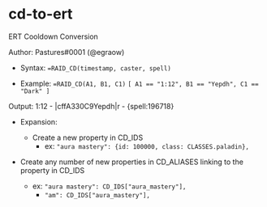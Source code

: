 # cd-to-ert
ERT Cooldown Conversion

Author: Pastures#0001 (@egraow) 

- Syntax: 
    `=RAID_CD(timestamp, caster, spell)`
 
- Example:
    `=RAID_CD(A1, B1, C1)`
    `[ A1 == "1:12", B1 == "Yepdh", C1 == "Dark" ]`
    
Output: 1:12 - |cffA330C9Yepdh|r - {spell:196718}

- Expansion:
    - Create a new property in CD_IDS
        - ex: `"aura mastery": {id: 100000, class: CLASSES.paladin},`

- Create any number of new properties in CD_ALIASES linking to the property in CD_IDS  
    - ex: `"aura mastery": CD_IDS["aura_mastery"],`
        - `"am": CD_IDS["aura_mastery"],`
